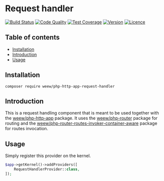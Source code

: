 # Request handler

[![Build Status](https://img.shields.io/travis/weew/php-http-app-request-handler.svg)](https://travis-ci.org/weew/php-http-app-request-handler)
[![Code Quality](https://img.shields.io/scrutinizer/g/weew/php-http-app-request-handler.svg)](https://scrutinizer-ci.com/g/weew/php-http-app-request-handler)
[![Test Coverage](https://img.shields.io/coveralls/weew/php-http-app-request-handler.svg)](https://coveralls.io/github/weew/php-http-app-request-handler)
[![Version](https://img.shields.io/packagist/v/weew/php-http-app-request-handler.svg)](https://packagist.org/packages/weew/php-http-app-request-handler)
[![Licence](https://img.shields.io/packagist/l/weew/php-http-app-request-handler.svg)](https://packagist.org/packages/weew/php-http-app-request-handler)

## Table of contents

- [Installation](#installation)
- [Introduction](#introduction)
- [Usage](#usage)

## Installation

`composer require weew/php-http-app-request-handler`

## Introduction

This is a request handling component that is meant to be used together with the [weew/php-http-app](https://github.com/weew/php-http-app) package. It uses the [weew/php-router](https://github.com/weew/php-router) package for routing and the [weew/php-router-routes-invoker-container-aware](https://github.com/weew/php-router-routes-invoker-container-aware) package for routes invocation.

## Usage

Simply register this provider on the kernel.

```php
$app->getKernel()->addProviders([
    RequestHandlerProvider::class,
]);
```
